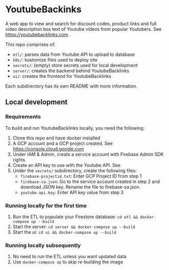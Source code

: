 # YoutubeBackinks 

A web app to view and search for discount codes, product links and full video description box text of Youtube videos from popular Youtubers. See https://youtubebacklinks.com .

This repo comprises of:
- `etl/`: parses data from Youtube API to upload to database 
- `k8s/`: kustomize files used to deploy site
- `secrets/`: (empty) store secrets used for local development
- `server/`: creates the backend behind YoutubeBacklinks
- `ui/`: creates the frontend for YoutubeBacklinks

Each subdirectory has its own README with more information. 

## Local development

### Requirements
To build and run YoutubeBacklinks locally, you need the following:
1. Clone this repo and have docker installed
2. A GCP account and a GCP project created. See https://console.cloud.google.com
3. Under IAM & Admin, create a service account with Firebase Admin SDK rights. 
4. Create an API key to use with the Youtube API. See 
5. Under the `secrets/` subdirectory, create the following files:
    - `firebase-projectid.txt`: Enter GCP Project ID from step 1 
    - `firebase-sa.json`: Go to the service account created in step 2 and download JSON key. Rename the file to firebase-sa.json. 
    - `youtube-api.key`: Enter API key value from step 3


### Running locally for the first time
1. Run the ETL to populate your Firestore database: `cd etl && docker-compose up --build` 
2. Start the server: `cd server && docker-compose up --build` 
3. Start the ui: `cd ui && docker-compose up --build`  

### Running locally subsequently
1. No need to run the ETL unless you want updated data 
2. Use `docker-compose up` to skip re-building the image 
